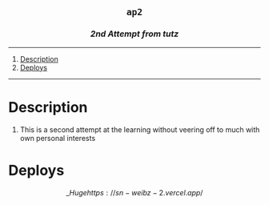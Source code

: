 <h2 align="center"><code> ap2 </code></h2>
<h3 align="center"><i> 2nd Attempt from tutz </i></h3>

----
1. [Description](#description)
2. [Deploys](#deploys)

----

# Description 

1. This is a second attempt at the learning without veering off to much with own personal interests


# Deploys 

$$\_Huge https://sn-weibz-2.vercel.app/$$
